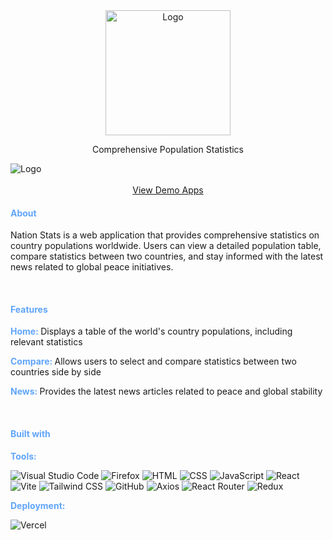 <div align="center">
  <a href="https://nation-stats-eight.vercel.app">
    <img src="https://i.ibb.co.com/N9yLZqC/logo.png" alt="Logo" width="200">
  </a>
  <p align="center">
    Comprehensive Population Statistics
    <br />
  </p>
</div>

<img src="https://i.ibb.co.com/pWL3XLp/Screenshot-2024-10-04-at-19-09-57-Nation-Stats.png" alt="Logo">

<div align="center">
<br />
<a href="https://nation-stats-eight.vercel.app/">View Demo Apps</a>
</div>

<h4 style="color: #60a5fa">About</h4>
<p>Nation Stats is a web application that provides comprehensive statistics on country populations worldwide. Users can view a detailed population table, compare statistics between two countries, and stay informed with the latest news related to global peace initiatives.</p>

<br/>
<h4 style="color: #60a5fa">Features</h4>
<p><strong style="color: #60a5fa">Home: </strong>Displays a table of the world's country populations, including relevant statistics</p>
<p><strong style="color: #60a5fa">Compare: </strong>Allows users to select and compare statistics between two countries side by side</p>
<p><strong style="color: #60a5fa">News: </strong>Provides the latest news articles related to peace and global stability</p>

<br />
<h4 style="color: #60a5fa">Built with</h4>
<p><strong style="color: #60a5fa">Tools: </strong></p>

![Visual Studio Code](https://img.shields.io/badge/Visual%20Studio%20Code-0078d7.svg?style=for-the-badge&logo=visual-studio-code&logoColor=white)
![Firefox](https://img.shields.io/badge/Firefox-FF7139.svg?style=for-the-badge&logo=firefox&logoColor=white)
![HTML](https://img.shields.io/badge/HTML-E34F26.svg?style=for-the-badge&logo=html5&logoColor=white)
![CSS](https://img.shields.io/badge/CSS-1572B6.svg?style=for-the-badge&logo=css3&logoColor=white)
![JavaScript](https://img.shields.io/badge/JavaScript-F7DF1E.svg?style=for-the-badge&logo=javascript&logoColor=black)
![React](https://img.shields.io/badge/React-61DAFB.svg?style=for-the-badge&logo=react&logoColor=black)
![Vite](https://img.shields.io/badge/Vite-643CFF.svg?style=for-the-badge&logo=vite&logoColor=white)
![Tailwind CSS](https://img.shields.io/badge/Tailwind%20CSS-06B6D4.svg?style=for-the-badge&logo=tailwind-css&logoColor=white)
![GitHub](https://img.shields.io/badge/github-%23121011.svg?style=for-the-badge&logo=github&logoColor=white)
![Axios](https://img.shields.io/badge/Axios-5A29E4.svg?style=for-the-badge&logo=axios&logoColor=white)
![React Router](https://img.shields.io/badge/React%20Router-CA4245.svg?style=for-the-badge&logo=react-router&logoColor=white)
![Redux](https://img.shields.io/badge/Redux-764ABC.svg?style=for-the-badge&logo=redux&logoColor=white)


<p><strong style="color: #60a5fa">Deployment: </strong></p>

![Vercel](https://img.shields.io/badge/Vercel-000000.svg?style=for-the-badge&logo=vercel&logoColor=white)
